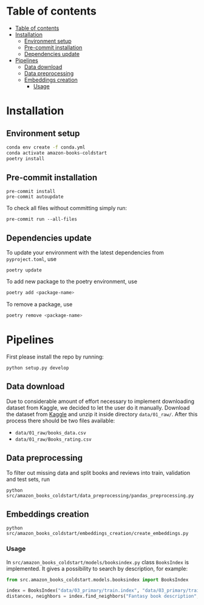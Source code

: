 # Table of contents
- [Table of contents](#table-of-contents)
- [Installation](#installation)
  - [Environment setup](#environment-setup)
  - [Pre-commit installation](#pre-commit-installation)
  - [Dependencies update](#dependencies-update)
- [Pipelines](#pipelines)
  - [Data download](#data-download)
  - [Data preprocessing](#data-preprocessing)
  - [Embeddings creation](#embeddings-creation)
    - [Usage](#usage)

# Installation

## Environment setup
```bash
conda env create -f conda.yml
conda activate amazon-books-coldstart
poetry install
```

## Pre-commit installation

```shell
pre-commit install
pre-commit autoupdate
```

To check all files without committing simply run:
```shell
pre-commit run --all-files
```

## Dependencies update
To update your environment with the latest dependencies from `pyproject.toml`, use
```shell
poetry update
```

To add new package to the poetry environment, use
```bash
poetry add <package-name>
```
To remove a package, use
```bash
poetry remove <package-name>
```

# Pipelines
First please install the repo by running:
```shell
python setup.py develop
```

## Data download

Due to considerable amount of effort necessary to implement downloading dataset from Kaggle, we decided to let the user do it manually.
Download the dataset from [Kaggle](https://www.kaggle.com/datasets/mohamedbakhet/amazon-books-reviews/download?datasetVersionNumber=1) and unzip it inside directory `data/01_raw/`.
After this process there should be two files available:
* `data/01_raw/books_data.csv`
* `data/01_raw/Books_rating.csv`

## Data preprocessing

To filter out missing data and split books and reviews into train, validation and test sets, run
```shell
python src/amazon_books_coldstart/data_preprocessing/pandas_preprocessing.py
```

## Embeddings creation

```shell
python src/amazon_books_coldstart/embeddings_creation/create_embeddings.py
```

### Usage

In `src/amazon_books_coldstart/models/booksindex.py` class `BooksIndex` is implemented. It gives a possibility to search by description, for example:

```python
from src.amazon_books_coldstart.models.booksindex import BooksIndex

index = BooksIndex("data/03_primary/train.index", "data/03_primary/train_id_2_row.json")
distances, neighbors = index.find_neighbors("Fantasy book description", 10)
```
